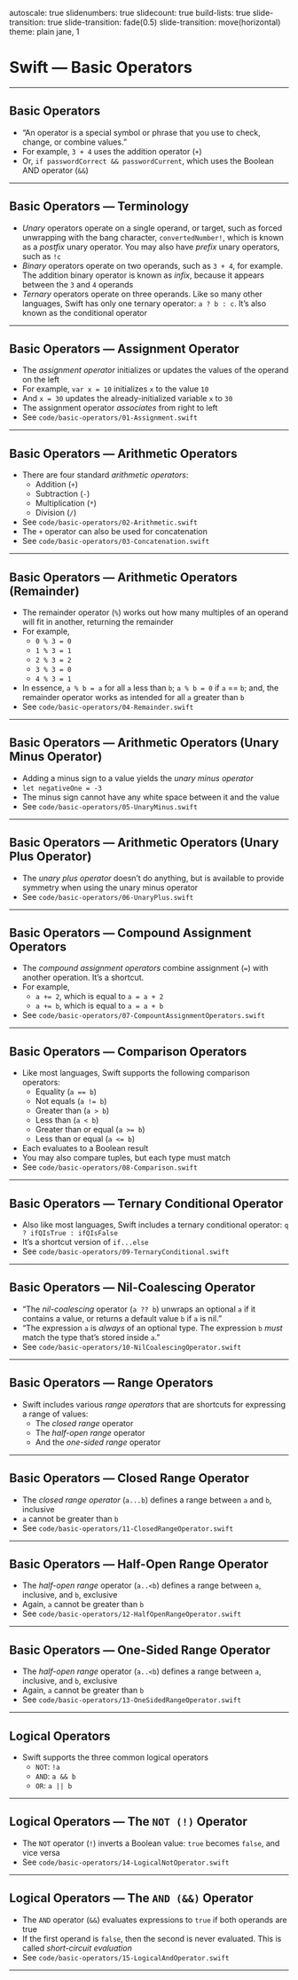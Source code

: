 autoscale: true
slidenumbers: true
slidecount: true
build-lists: true
slide-transition: true
slide-transition: fade(0.5)
slide-transition: move(horizontal)
theme: plain jane, 1

# Swift — Basic Operators

---

## Basic Operators

* “An operator is a special symbol or phrase that you use to check, change, or combine values.”
* For example, `3 + 4` uses the addition operator (`+`)
* Or, `if passwordCorrect && passwordCurrent`, which uses the Boolean AND operator (`&&`)

---

## Basic Operators — Terminology

* *Unary* operators operate on a single operand, or target, such as forced unwrapping with the bang character, `convertedNumber!`, which is known as a *postfix* unary operator. You may also have *prefix* unary operators, such as `!c`
* *Binary* operators operate on two operands, such as `3 + 4`, for example. The addition binary operator is known as *infix*, because it appears between the `3` and `4` operands
* *Ternary* operators operate on three operands. Like so many other languages, Swift has only one ternary operator: `a ? b : c`. It’s also known as the conditional operator

---

## Basic Operators — Assignment Operator

* The *assignment operator* initializes or updates the values of the operand on the left
* For example, `var x = 10` initializes `x` to the value `10`
* And `x = 30` updates the already-initialized variable `x` to `30`
* The assignment operator *associates* from right to left
* See `code/basic-operators/01-Assignment.swift`

---

## Basic Operators — Arithmetic Operators

* There are four standard *arithmetic operators*:
    * Addition (`+`)
    * Subtraction (`-`)
    * Multiplication (`*`)
    * Division (`/`)
* See `code/basic-operators/02-Arithmetic.swift`
* The `+` operator can also be used for concatenation
* See `code/basic-operators/03-Concatenation.swift`

---

## Basic Operators — Arithmetic Operators (Remainder)

* The remainder operator (`%`) works out how many multiples of an operand will fit in another, returning the remainder
* For example,
    * `0 % 3 = 0`
    * `1 % 3 = 1`
    * `2 % 3 = 2`
    * `3 % 3 = 0`
    * `4 % 3 = 1`
* In essence, `a % b = a` for all `a` less than `b`; `a % b = 0` if `a` == `b`; and, the remainder operator works as intended for all `a` greater than `b`
* See `code/basic-operators/04-Remainder.swift`

---

## Basic Operators — Arithmetic Operators (Unary Minus Operator)

* Adding a minus sign to a value yields the *unary minus operator*
* `let negativeOne = -3`
* The minus sign cannot have any white space between it and the value
* See `code/basic-operators/05-UnaryMinus.swift`

---

## Basic Operators — Arithmetic Operators (Unary Plus Operator)

* The *unary plus operator* doesn’t do anything, but is available to provide symmetry when using the unary minus operator
* See `code/basic-operators/06-UnaryPlus.swift`

---

## Basic Operators — Compound Assignment Operators

* The *compound assignment operators* combine assignment (`=`) with another operation. It’s a shortcut.
* For example,
    * `a += 2`, which is equal to `a = a + 2`
    * `a += b`, which is equal to `a = a + b`
* See `code/basic-operators/07-CompountAssignmentOperators.swift`

---

## Basic Operators — Comparison Operators

* Like most languages, Swift supports the following comparison operators:
    * Equality (`a == b`)
    * Not equals (`a != b`)
    * Greater than (`a > b`)
    * Less than (`a < b`)
    * Greater than or equal (`a >= b`)
    * Less than or equal (`a <= b`)
* Each evaluates to a Boolean result
* You may also compare tuples, but each type must match
* See `code/basic-operators/08-Comparison.swift`

---

## Basic Operators — Ternary Conditional Operator

* Also like most languages, Swift includes a ternary conditional operator: `q ? ifQIsTrue : ifQIsFalse`
* It’s a shortcut version of `if...else`
* See `code/basic-operators/09-TernaryConditional.swift`

---

## Basic Operators — Nil-Coalescing Operator

* “The *nil-coalescing* operator (`a ?? b`) unwraps an optional `a` if it contains a value, or returns a default value `b` if `a` is nil.”
* “The expression `a` is *always* of an optional type. The expression `b` *must* match the type that’s stored inside `a`.”
* See `code/basic-operators/10-NilCoalescingOperator.swift`

---

## Basic Operators — Range Operators

* Swift includes various *range operators* that are shortcuts for expressing a range of values:
    * The *closed range* operator
    * The *half-open range* operator
    * And the *one-sided range* operator

---

## Basic Operators — Closed Range Operator

* The *closed range operator* (`a...b`) defines a range between `a` and `b`, inclusive
* `a` cannot be greater than `b`
* See `code/basic-operators/11-ClosedRangeOperator.swift`

---

## Basic Operators — Half-Open Range Operator

* The *half-open range* operator (`a..<b`) defines a range between `a`, inclusive, and `b`, exclusive
* Again, `a` cannot be greater than `b`
* See `code/basic-operators/12-HalfOpenRangeOperator.swift`

---

## Basic Operators — One-Sided Range Operator

* The *half-open range* operator (`a..<b`) defines a range between `a`, inclusive, and `b`, exclusive
* Again, `a` cannot be greater than `b`
* See `code/basic-operators/13-OneSidedRangeOperator.swift`

---

## Logical Operators

* Swift supports the three common logical operators
    * `NOT`: `!a`
    * `AND`: `a && b`
    * `OR`: `a || b`

---

## Logical Operators — The `NOT (!)` Operator

* The `NOT` operator (`!`) inverts a Boolean value: `true` becomes `false`, and vice versa
* See `code/basic-operators/14-LogicalNotOperator.swift`

---

## Logical Operators — The `AND (&&)` Operator

* The `AND` operator (`&&`) evaluates expressions to `true` if both operands are true
* If the first operand is `false`, then the second is never evaluated. This is called *short-circuit evaluation*
* See `code/basic-operators/15-LogicalAndOperator.swift`

---
